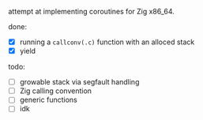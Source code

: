 attempt at implementing coroutines for Zig x86_64.

done:  
- [x] running a `callconv(.c)` function with an alloced stack  
- [x] yield  

todo:  
- [ ] growable stack via segfault handling  
- [ ] Zig calling convention  
- [ ] generic functions  
- [ ] idk  
